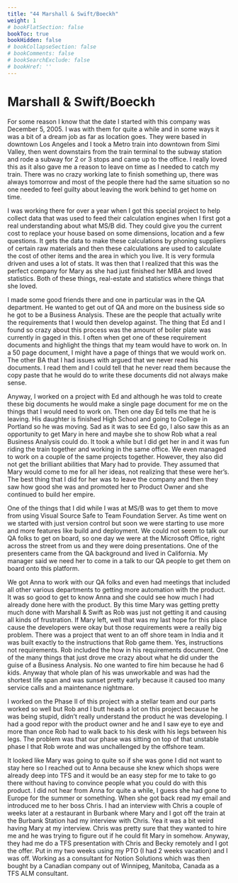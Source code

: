 ```yaml
---
title: "44 Marshall & Swift/Boeckh"
weight: 1
# bookFlatSection: false
bookToc: true
bookHidden: false
# bookCollapseSection: false
# bookComments: false
# bookSearchExclude: false
# bookHref: ''
---
```

# Marshall & Swift/Boeckh
For some reason I know that the date I started with this company was December 5, 2005. I was with them for quite a while and in some ways it was a bit of a dream job as far as location goes. They were based in downtown Los Angeles and I took a Metro train into downtown from Simi Valley, then went downstairs from the train terminal to the subway station and rode a subway for 2 or 3 stops and came up to the office. I really loved this as it also gave me a reason to leave on time as I needed to catch my train. There was no crazy working late to finish something up, there was always tomorrow and most of the people there had the same situation so no one needed to feel guilty about leaving the work behind to get home on time.

I was working there for over a year when I got this special project to help collect data that was used to feed their calculation engines when I first got a real understanding about what MS/B did. They could give you the current cost to replace your house based on some dimensions, location and a few questions. It gets the data to make these calculations by phoning suppliers of certain raw materials and then these calculations are used to calculate the cost of other items and the area in which you live. It is very formula driven and uses a lot of stats. It was then that I realized that this was the perfect company for Mary as she had just finished her MBA and loved statistics. Both of these things, real-estate and statistics where things that she loved.     

I made some good friends there and one in particular was in the QA department. He wanted to get out of QA and more on the business side so he got to be a Business Analysis.  These are the people that actually write the requirements that I would then develop against. The thing that Ed and I found so crazy about this process was the amount of boiler plate was currently in gaged in this. I often when get one of these requirement documents and highlight the things that my team would have to work on.   In a 50 page document, I might have a page of things that we would work on. The other BA that I had issues with argued that we never read his documents. I read them and I could tell that he never read them because the copy paste that he would do to write these documents did not always make sense.

Anyway, I worked on a project with Ed and although he was told to create these big documents he would make a single page document for me on the things that I would need to work on. Then one day Ed tells me that he is leaving. His daughter is finished High School and going to College in Portland so he was moving. Sad as it was to see Ed go, I also saw this as an opportunity to get Mary in here and maybe she to show Rob what a real Business Analysis could do. It took a while but I did get her in and it was fun riding the train together and working in the same office. We even managed to work on a couple of the same projects together. However, they also did not get the brilliant abilities that Mary had to provide. They assumed that Mary would come to me for all her ideas, not realizing that these were her’s. The best thing that I did for her was to leave the company and then they saw how good she was and promoted her to Product Owner and she continued to build her empire.

One of the things that I did while I was at MS/B was to get them to move from using Visual Source Safe to Team Foundation Server. As time went on we started with just version control but soon we were starting to use more and more features like build and deployment. We could not seem to talk our QA folks to get on board, so one day we were at the Microsoft Office, right across the street from us and they were doing presentations.  One of the presenters came from the QA background and lived in California. My manager said we need her to come in a talk to our QA people to get them on board onto this platform.   

We got Anna to work with our QA folks and even had meetings that included all other various departments to getting more automation with the product. It was so good to get to know Anna and she could see how much I had already done here with the product. By this time Mary was getting pretty much done with Marshall & Swift as Rob was just not getting it and causing all kinds of frustration. If Mary left, well that was my last hope for this place cause the developers were okay but those requirements were a really big problem. There was a project that went to an off shore team in India and it was built exactly to the instructions that Rob game them. Yes, instructions not requirements. Rob included the how in his requirements document. One of the many things that just drove me crazy about what he did under the guise of a Business Analysis. No one wanted to fire him because he had 6 kids. Anyway that whole plan of his was unworkable and was had the shortest life span and was sunset pretty early because it caused too many service calls and a maintenance nightmare.

I worked on the Phase II of this project with a stellar team and our parts worked so well but Rob and I butt heads a lot on this project because he was being stupid, didn’t really understand the product he was developing.  I had a good repor with the product owner and he and I saw eye to eye and more than once Rob had to walk back to his desk with his legs between his legs. The problem was that our phase was sitting on top of that unstable phase I that Rob wrote and was unchallenged by the offshore team. 

It looked like Mary was going to quite so if she was gone I did not want to stay here so I reached out to Anna because she knew which shops were already deep into TFS and it would be an easy step for me to take to go there without having to convince people what you could do with this product. I did not hear from Anna for quite a while, I guess she had gone to Europe for the summer or something. When she got back read my email and introduced me to her boss Chris. I had an interview with Chris a couple of weeks later at a restaurant in Burbank where Mary and I got off the train at the Burbank Station had my interview with Chris. Yea it was a bit weird having Mary at my interview. Chris was pretty sure that they wanted to hire me and he was trying to figure out if he could fit Mary in somehow. Anyway, they had me do a TFS presentation with Chris and Becky remotely and I got the offer.  Put in my two weeks using my PTO (I had 2 weeks vacation) and I was off.  Working as a consultant for Notion Solutions which was then bought by a Canadian company out of Winnipeg, Manitoba, Canada as a TFS ALM consultant.